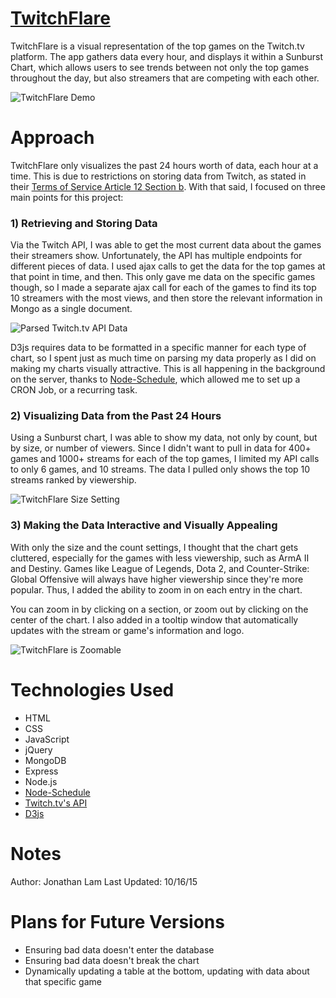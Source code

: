 # [TwitchFlare](https://twitch-flare.herokuapp.com)

TwitchFlare is a visual representation of the top games on the Twitch.tv platform. The app gathers data every hour, and displays it within a Sunburst Chart, which allows users to see trends between not only the top games throughout the day, but also streamers that are competing with each other.

![TwitchFlare Demo](http://www.gfycat.com/VelvetyAggravatingIrrawaddydolphin)

# Approach

TwitchFlare only visualizes the past 24 hours worth of data, each hour at a time. This is due to restrictions on storing data from Twitch, as stated in their [Terms of Service Article 12 Section b](http://www.twitch.tv/user/legal?page=api_terms_of_service). With that said, I focused on three main points for this project:

### 1) Retrieving and Storing Data

Via the Twitch API, I was able to get the most current data about the games their streamers show. Unfortunately, the API has multiple endpoints for different pieces of data. I used ajax calls to get the data for the top games at that point in time, and then. This only gave me data on the specific games though, so I made a separate ajax call for each of the games to find its top 10 streamers with the most views, and then store the relevant information in Mongo as a single document.

![Parsed Twitch.tv API Data](http://imgur.com/CS9hedC.png)

D3js requires data to be formatted in a specific manner for each type of chart, so I spent just as much time on parsing my data properly as I did on making my charts visually attractive. This is all happening in the background on the server, thanks to [Node-Schedule](https://github.com/tejasmanohar/node-schedule/blob/master/README.md), which allowed me to set up a CRON Job, or a recurring task.

### 2) Visualizing Data from the Past 24 Hours

Using a Sunburst chart, I was able to show my data, not only by count, but by size, or number of viewers. Since I didn't want to pull in data for 400+ games and 1000+ streams for each of the top games, I limited my API calls to only 6 games, and 10 streams. The data I pulled only shows the top 10 streams ranked by viewership.

![TwitchFlare Size Setting](http://imgur.com/2C2oceH.png)

### 3) Making the Data Interactive and Visually Appealing

With only the size and the count settings, I thought that the chart gets cluttered, especially for the games with less viewership, such as ArmA II and Destiny. Games like League of Legends, Dota 2, and Counter-Strike: Global Offensive will always have higher viewership since they're more popular. Thus, I added the ability to zoom in on each entry in the chart.

You can zoom in by clicking on a section, or zoom out by clicking on the center of the chart. I also added in a tooltip window that automatically updates with the stream or game's information and logo.

![TwitchFlare is Zoomable](http://imgur.com/L3YFSQe.png)

# Technologies Used

  - HTML
  - CSS
  - JavaScript
  - jQuery
  - MongoDB
  - Express
  - Node.js
  - [Node-Schedule](https://github.com/tejasmanohar/node-schedule/blob/master/README.md)
  - [Twitch.tv's API](https://github.com/justintv/twitch-api)
  - [D3js](https://github.com/mbostock/d3/wiki)

# Notes

Author: Jonathan Lam
Last Updated: 10/16/15

# Plans for Future Versions

- Ensuring bad data doesn't enter the database
- Ensuring bad data doesn't break the chart
- Dynamically updating a table at the bottom, updating with data about that specific game
